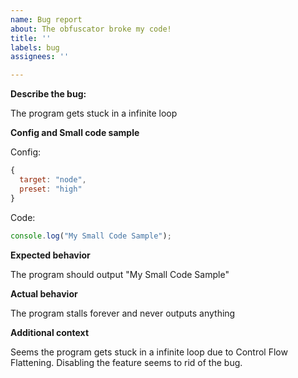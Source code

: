 ```yaml
---
name: Bug report
about: The obfuscator broke my code!
title: ''
labels: bug
assignees: ''

---
```


**Describe the bug:**

The program gets stuck in a infinite loop

**Config and Small code sample**

Config:

```js
{
  target: "node",
  preset: "high"
}
```

Code:

```js
console.log("My Small Code Sample");
```

**Expected behavior**

The program should output "My Small Code Sample"

**Actual behavior**

The program stalls forever and never outputs anything

**Additional context**

Seems the program gets stuck in a infinite loop due to Control Flow Flattening. Disabling the feature seems to rid of the bug.
